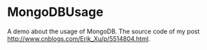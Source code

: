 # MongoDBUsage
A demo about the usage of MongoDB. The source code of my post http://www.cnblogs.com/Erik_Xu/p/5514804.html.
